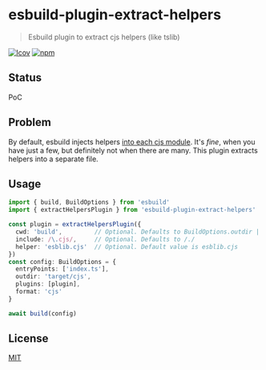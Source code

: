 # esbuild-plugin-extract-helpers
> Esbuild plugin to extract cjs helpers (like tslib)

[![lcov](https://img.shields.io/badge/dynamic/json?url=https%3A%2F%2Fgithub.com%2Fantongolub%2Fmisc%2Freleases%2Fdownload%2Flcov%2Flcov-sum.json&query=%24.scopes.packages_esbuild_plugin_extract_helpers.max&label=lcov&color=brightgreen)](https://github.com/antongolub/misc/releases/download/lcov/lcov.info)
[![npm](https://img.shields.io/npm/v/esbuild-plugin-extract-helpers.svg?&color=white)](https://www.npmjs.com/package/esbuild-plugin-extract-helpers)

## Status
PoC

## Problem
By default, esbuild injects helpers [into each cjs module](https://github.com/evanw/esbuild/issues/1230). It's _fine_, when you have just a few, but definitely not when there are many. This plugin extracts helpers into a separate file.

## Usage
```ts
import { build, BuildOptions } from 'esbuild'
import { extractHelpersPlugin } from 'esbuild-plugin-extract-helpers'

const plugin = extractHelpersPlugin({
  cwd: 'build',         // Optional. Defaults to BuildOptions.outdir || BuildOptions.absWorkingDir
  include: /\.cjs/,     // Optional. Defaults to /./
  helper: 'esblib.cjs'  // Optional. Default value is esblib.cjs
})
const config: BuildOptions = {
  entryPoints: ['index.ts'],
  outdir: 'target/cjs',
  plugins: [plugin],
  format: 'cjs'
}

await build(config)
```

## License
[MIT](./LICENSE)
